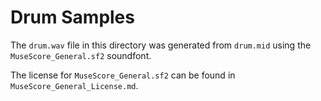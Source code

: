 # Drum Samples

The `drum.wav` file in this directory was generated from `drum.mid` using the `MuseScore_General.sf2` soundfont.

The license for `MuseScore_General.sf2` can be found in `MuseScore_General_License.md`.
